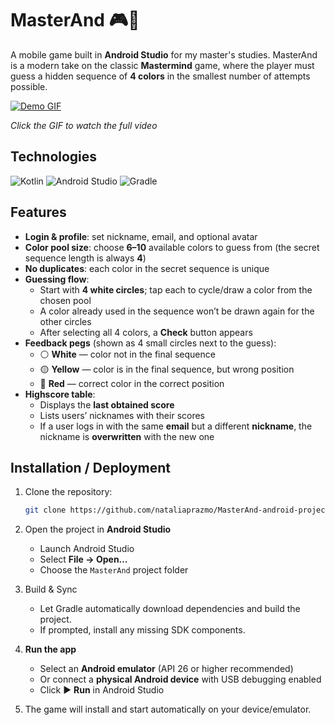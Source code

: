 # MasterAnd 🎮🎨

A mobile game built in **Android Studio** for my master's studies. MasterAnd is a modern take on the classic **Mastermind** game, where the player must guess a hidden sequence of **4 colors** in the smallest number of attempts possible.

[![Demo GIF](/demo/demo.gif)](https://res.cloudinary.com/dvaw6nzfv/video/upload/v1756469688/demo1_ju70xt.mp4)

_Click the GIF to watch the full video_

## Technologies

![Kotlin](https://img.shields.io/badge/Kotlin-blueviolet?style=for-the-badge&logo=kotlin&logoColor=white)
![Android Studio](https://img.shields.io/badge/Android%20Studio-3DDC84?style=for-the-badge&logo=androidstudio&logoColor=white)
![Gradle](https://img.shields.io/badge/Gradle-02303A?style=for-the-badge&logo=gradle&logoColor=white)

## Features

-   **Login & profile**: set nickname, email, and optional avatar
-   **Color pool size**: choose **6–10** available colors to guess from (the secret sequence length is always **4**)
-   **No duplicates**: each color in the secret sequence is unique
-   **Guessing flow**:
    -   Start with **4 white circles**; tap each to cycle/draw a color from the chosen pool
    -   A color already used in the sequence won’t be drawn again for the other circles
    -   After selecting all 4 colors, a **Check** button appears
-   **Feedback pegs** (shown as 4 small circles next to the guess):
    -   ⚪ **White** — color not in the final sequence
    -   🟡 **Yellow** — color is in the final sequence, but wrong position
    -   🔴 **Red** — correct color in the correct position
-   **Highscore table**:
    -   Displays the **last obtained score**
    -   Lists users’ nicknames with their scores
    -   If a user logs in with the same **email** but a different **nickname**, the nickname is **overwritten** with the new one

## Installation / Deployment

1. Clone the repository:
    ```bash
    git clone https://github.com/nataliaprazmo/MasterAnd-android-project.git
    ```
2. Open the project in **Android Studio**

    - Launch Android Studio
    - Select **File → Open…**
    - Choose the `MasterAnd` project folder

3. Build & Sync

    - Let Gradle automatically download dependencies and build the project.
    - If prompted, install any missing SDK components.

4. **Run the app**

    - Select an **Android emulator** (API 26 or higher recommended)
    - Or connect a **physical Android device** with USB debugging enabled
    - Click ▶️ **Run** in Android Studio

5. The game will install and start automatically on your device/emulator.
